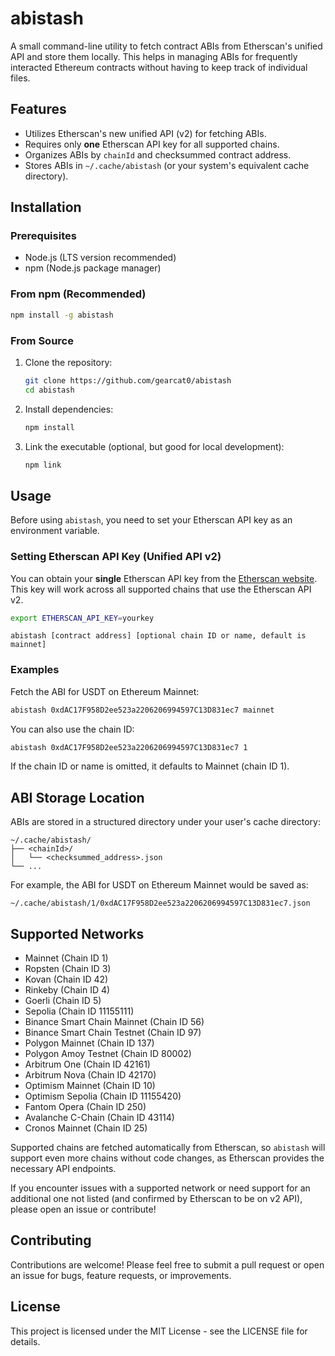 # abistash

A small command-line utility to fetch contract ABIs from Etherscan's unified API and store them locally. This helps in managing ABIs for frequently interacted Ethereum contracts without having to keep track of individual files.

## Features

*   Utilizes Etherscan's new unified API (v2) for fetching ABIs.
*   Requires only **one** Etherscan API key for all supported chains.
*   Organizes ABIs by `chainId` and checksummed contract address.
*   Stores ABIs in `~/.cache/abistash` (or your system's equivalent cache directory).

## Installation

### Prerequisites

*   Node.js (LTS version recommended)
*   npm (Node.js package manager)

### From npm (Recommended)

```bash
npm install -g abistash
```

### From Source

1.  Clone the repository:

    ```bash
    git clone https://github.com/gearcat0/abistash
    cd abistash
    ```

2.  Install dependencies:

    ```bash
    npm install
    ```

3.  Link the executable (optional, but good for local development):

    ```bash
    npm link
    ```

## Usage

Before using `abistash`, you need to set your Etherscan API key as an environment variable.

### Setting Etherscan API Key (Unified API v2)

You can obtain your **single** Etherscan API key from the [Etherscan website](https://etherscan.io/apidashboard). This key will work across all supported chains that use the Etherscan API v2.

```bash
export ETHERSCAN_API_KEY=yourkey
```

`abistash [contract address] [optional chain ID or name, default is mainnet]`

### Examples

Fetch the ABI for USDT on Ethereum Mainnet:

```bash
abistash 0xdAC17F958D2ee523a2206206994597C13D831ec7 mainnet
```

You can also use the chain ID:

```bash
abistash 0xdAC17F958D2ee523a2206206994597C13D831ec7 1
```

If the chain ID or name is omitted, it defaults to Mainnet (chain ID 1).

## ABI Storage Location

ABIs are stored in a structured directory under your user's cache directory:

```
~/.cache/abistash/
├── <chainId>/
│   └── <checksummed_address>.json
└── ...
```

For example, the ABI for USDT on Ethereum Mainnet would be saved as:

```
~/.cache/abistash/1/0xdAC17F958D2ee523a2206206994597C13D831ec7.json
```

## Supported Networks

- Mainnet (Chain ID 1)
- Ropsten (Chain ID 3)
- Kovan (Chain ID 42)
- Rinkeby (Chain ID 4)
- Goerli (Chain ID 5)
- Sepolia (Chain ID 11155111)
- Binance Smart Chain Mainnet (Chain ID 56)
- Binance Smart Chain Testnet (Chain ID 97)
- Polygon Mainnet (Chain ID 137)
- Polygon Amoy Testnet (Chain ID 80002)
- Arbitrum One (Chain ID 42161)
- Arbitrum Nova (Chain ID 42170)
- Optimism Mainnet (Chain ID 10)
- Optimism Sepolia (Chain ID 11155420)
- Fantom Opera (Chain ID 250)
- Avalanche C-Chain (Chain ID 43114)
- Cronos Mainnet (Chain ID 25)

Supported chains are fetched automatically from Etherscan, so `abistash` will support even more chains without code changes, as Etherscan provides the necessary API endpoints.

If you encounter issues with a supported network or need support for an additional one not listed (and confirmed by Etherscan to be on v2 API), please open an issue or contribute!

## Contributing

Contributions are welcome! Please feel free to submit a pull request or open an issue for bugs, feature requests, or improvements.

## License

This project is licensed under the MIT License - see the LICENSE file for details.

